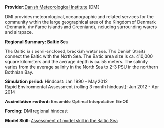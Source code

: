 **Provider:**[Danish Meteorological Institute](http://www.dmi.dk/en/about-the-dmi/profile/introduction-to-dmi/) (DMI)

DMI provides meteorological, oceanographic and related services for the community within the large geographical area of the Kingdom of Denmark (Denmark, the Faroe Islands and Greenland), including surrounding waters and airspace.

**Regional Summary: Baltic Sea**

The Baltic is a semi-enclosed, brackish water sea. The Danish Straits connect the Baltic with the North Sea. The Baltic area size is ca. 410,000 square kilometers and the average depth is ca. 55 meters. The salinity varies from the average salinity in the North Sea to 2-3 PSU in the northern Bothnian Bay.


**Simulation period:**
Hindcast: Jan 1990 - May 2012<br>
Rapid Environmental Assessment (rolling 3 month hindcast): Jun 2012 - Apr 2014


**Assimilation method:** Ensemble Optimal Interpolation (EnOI)

**Forcing:** DMI regional hindcast

**Model Skill:** <a href="/resources/Skill assessment of the Baltic Sea model system.pdf" target="_blank">Assessment of model skill in the Baltic Sea</a>
